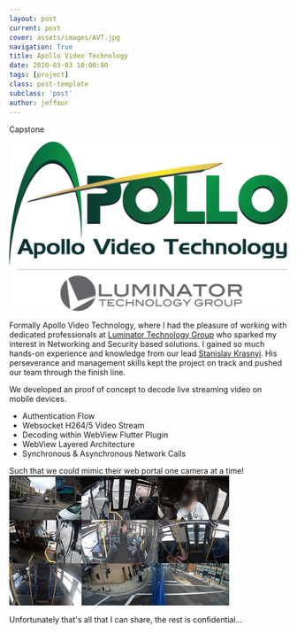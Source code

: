 ```yaml
---
layout: post
current: post
cover: assets/images/AVT.jpg
navigation: True
title: Apollo Video Technology
date: 2020-03-03 10:00:00
tags: [project]
class: post-template
subclass: 'post'
author: jeffmur
---
```

Capstone

<img src="assets\images\apollo.png" alt="Apollo Video Technology Logo"/>

Formally Apollo Video Technology, where I had the pleasure of working with dedicated professionals at [Luminator Technology Group](https://www.luminator.com/en) who sparked my interest in Networking and Security based solutions. I gained so much hands-on experience and knowledge from our lead [Stanislav Krasnyi](https://www.linkedin.com/in/skrasnyi/). His perseverance and management skills kept the project on track and pushed our team through the finish line.

We developed an proof of concept to decode live streaming video on mobile devices. <br>
- Authentication Flow
- Websocket H264/5 Video Stream
- Decoding within WebView Flutter Plugin
- WebView Layered Architecture
- Synchronous & Asynchronous Network Calls

Such that we could mimic their web portal one camera at a time!
![](assets\images\decoding.jpg)

Unfortunately that's all that I can share, the rest is confidential...